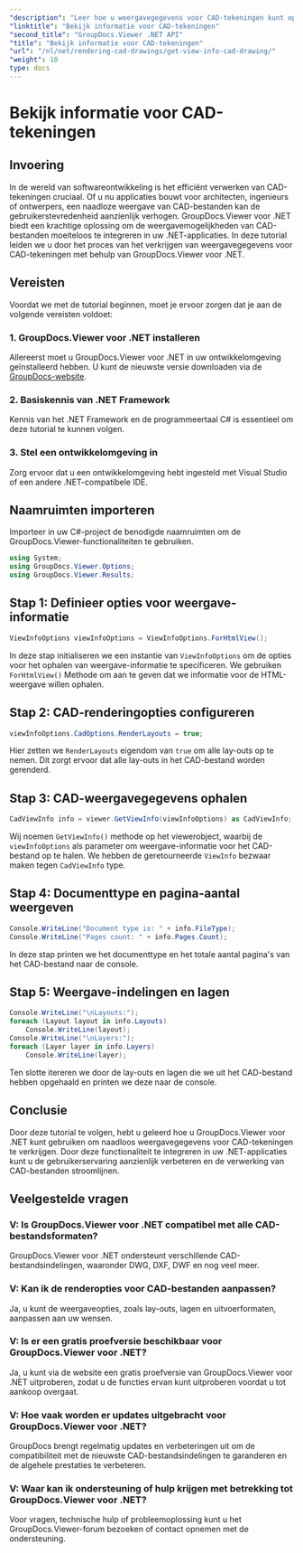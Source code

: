 ```yaml
---
"description": "Leer hoe u weergavegegevens voor CAD-tekeningen kunt ophalen met GroupDocs.Viewer voor .NET. Verbeter uw .NET-toepassingen met naadloze verwerking van CAD-bestanden."
"linktitle": "Bekijk informatie voor CAD-tekeningen"
"second_title": "GroupDocs.Viewer .NET API"
"title": "Bekijk informatie voor CAD-tekeningen"
"url": "/nl/net/rendering-cad-drawings/get-view-info-cad-drawing/"
"weight": 10
type: docs
---
```

# Bekijk informatie voor CAD-tekeningen

## Invoering
In de wereld van softwareontwikkeling is het efficiënt verwerken van CAD-tekeningen cruciaal. Of u nu applicaties bouwt voor architecten, ingenieurs of ontwerpers, een naadloze weergave van CAD-bestanden kan de gebruikerstevredenheid aanzienlijk verhogen. GroupDocs.Viewer voor .NET biedt een krachtige oplossing om de weergavemogelijkheden van CAD-bestanden moeiteloos te integreren in uw .NET-applicaties. In deze tutorial leiden we u door het proces van het verkrijgen van weergavegegevens voor CAD-tekeningen met behulp van GroupDocs.Viewer voor .NET.
## Vereisten
Voordat we met de tutorial beginnen, moet je ervoor zorgen dat je aan de volgende vereisten voldoet:
### 1. GroupDocs.Viewer voor .NET installeren
Allereerst moet u GroupDocs.Viewer voor .NET in uw ontwikkelomgeving geïnstalleerd hebben. U kunt de nieuwste versie downloaden via de [GroupDocs-website](https://releases.groupdocs.com/viewer/net/).
### 2. Basiskennis van .NET Framework
Kennis van het .NET Framework en de programmeertaal C# is essentieel om deze tutorial te kunnen volgen.
### 3. Stel een ontwikkelomgeving in
Zorg ervoor dat u een ontwikkelomgeving hebt ingesteld met Visual Studio of een andere .NET-compatibele IDE.

## Naamruimten importeren
Importeer in uw C#-project de benodigde naamruimten om de GroupDocs.Viewer-functionaliteiten te gebruiken.

```csharp
using System;
using GroupDocs.Viewer.Options;
using GroupDocs.Viewer.Results;
```

## Stap 1: Definieer opties voor weergave-informatie
```csharp
ViewInfoOptions viewInfoOptions = ViewInfoOptions.ForHtmlView();
```
In deze stap initialiseren we een instantie van `ViewInfoOptions` om de opties voor het ophalen van weergave-informatie te specificeren. We gebruiken `ForHtmlView()` Methode om aan te geven dat we informatie voor de HTML-weergave willen ophalen.
## Stap 2: CAD-renderingopties configureren
```csharp
viewInfoOptions.CadOptions.RenderLayouts = true;
```
Hier zetten we `RenderLayouts` eigendom van `true` om alle lay-outs op te nemen. Dit zorgt ervoor dat alle lay-outs in het CAD-bestand worden gerenderd.
## Stap 3: CAD-weergavegegevens ophalen
```csharp
CadViewInfo info = viewer.GetViewInfo(viewInfoOptions) as CadViewInfo;
```
Wij noemen `GetViewInfo()` methode op het viewerobject, waarbij de `viewInfoOptions` als parameter om weergave-informatie voor het CAD-bestand op te halen. We hebben de geretourneerde `ViewInfo` bezwaar maken tegen `CadViewInfo` type.
## Stap 4: Documenttype en pagina-aantal weergeven
```csharp
Console.WriteLine("Document type is: " + info.FileType);
Console.WriteLine("Pages count: " + info.Pages.Count);
```
In deze stap printen we het documenttype en het totale aantal pagina's van het CAD-bestand naar de console.
## Stap 5: Weergave-indelingen en lagen
```csharp
Console.WriteLine("\nLayouts:");
foreach (Layout layout in info.Layouts)
    Console.WriteLine(layout);
Console.WriteLine("\nLayers:");
foreach (Layer layer in info.Layers)
    Console.WriteLine(layer);
```
Ten slotte itereren we door de lay-outs en lagen die we uit het CAD-bestand hebben opgehaald en printen we deze naar de console.

## Conclusie
Door deze tutorial te volgen, hebt u geleerd hoe u GroupDocs.Viewer voor .NET kunt gebruiken om naadloos weergavegegevens voor CAD-tekeningen te verkrijgen. Door deze functionaliteit te integreren in uw .NET-applicaties kunt u de gebruikerservaring aanzienlijk verbeteren en de verwerking van CAD-bestanden stroomlijnen.
## Veelgestelde vragen
### V: Is GroupDocs.Viewer voor .NET compatibel met alle CAD-bestandsformaten?
GroupDocs.Viewer voor .NET ondersteunt verschillende CAD-bestandsindelingen, waaronder DWG, DXF, DWF en nog veel meer.
### V: Kan ik de renderopties voor CAD-bestanden aanpassen?
Ja, u kunt de weergaveopties, zoals lay-outs, lagen en uitvoerformaten, aanpassen aan uw wensen.
### V: Is er een gratis proefversie beschikbaar voor GroupDocs.Viewer voor .NET?
Ja, u kunt via de website een gratis proefversie van GroupDocs.Viewer voor .NET uitproberen, zodat u de functies ervan kunt uitproberen voordat u tot aankoop overgaat.
### V: Hoe vaak worden er updates uitgebracht voor GroupDocs.Viewer voor .NET?
GroupDocs brengt regelmatig updates en verbeteringen uit om de compatibiliteit met de nieuwste CAD-bestandsindelingen te garanderen en de algehele prestaties te verbeteren.
### V: Waar kan ik ondersteuning of hulp krijgen met betrekking tot GroupDocs.Viewer voor .NET?
Voor vragen, technische hulp of probleemoplossing kunt u het GroupDocs.Viewer-forum bezoeken of contact opnemen met de ondersteuning.
